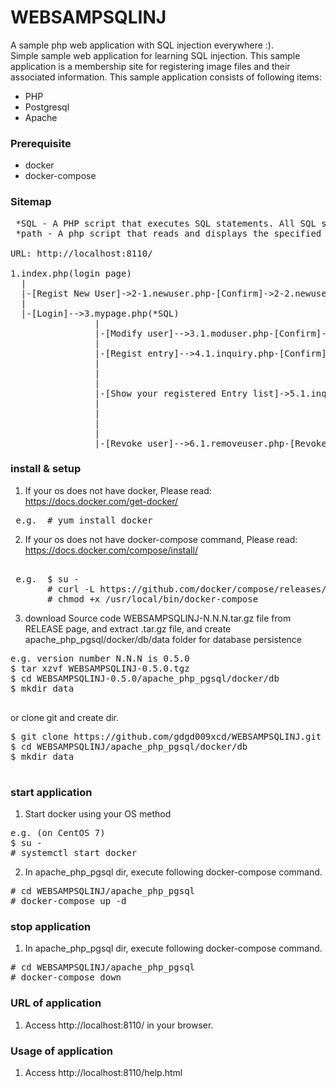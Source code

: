 # WEBSAMPSQLINJ
A sample php web application with SQL injection everywhere :).  
Simple sample web application for learning SQL injection.
This sample application is a membership site for registering image files and their associated information.
This sample application consists of following items:  
* PHP
* Postgresql
* Apache 

### Prerequisite

* docker
* docker-compose

### Sitemap

<PRE>
 *SQL - A PHP script that executes SQL statements. All SQL statements are vulnerable.
 *path - A php script that reads and displays the specified file
 
URL: http://localhost:8110/

1.index.php(login page)
  |
  |-[Regist New User]->2-1.newuser.php-[Confirm]->2-2.newuser.php-[Complete]->2-3.newuser.php(*SQL)->[Login]->index.php
  |
  |-[Login]-->3.mypage.php(*SQL)
                |
                |-[Modify user]-->3.1.moduser.php-[Confirm]->3.2.moduser.php-[Complete]->3.3.moduser.php(*SQL)-[Return to MYPAGE]->mypage.php
                |
                |-[Regist entry]-->4.1.inquiry.php-[Confirm]->4.2.confirm.php-[Complete]->4.3.complete.php(*SQL)-[Return to MYPAGE]->mypage.php
                |                                                                       |
                |                                                                       |-[xxx.img]->4.4.showfile.php(*path)
                |
                |-[Show your registered Entry list]->5.1.inquirylist.php(*SQL)-[Search]->5.2.inquirylist.php(*SQL)-[Return to MYPAGE]->mypage.php
                |                                            |                          |
                |                                            |---------[xxx.img]---------->5.3.showfile.php(*path)
                |
                |
                |-[Revoke user]-->6.1.removeuser.php-[Revoke]->6.2.removeuser.php(*SQL)-[Login]->index.php
</PRE>


### install & setup 

1. If your os does not have docker, Please read: https://docs.docker.com/get-docker/
<PRE> e.g.  # yum install docker</PRE>  


2. If your os does not have docker-compose command, Please read: https://docs.docker.com/compose/install/
<PRE>  
 e.g.  $ su -
       # curl -L https://github.com/docker/compose/releases/download/1.21.2/docker-compose-$(uname -s)-$(uname -m) -o /usr/local/bin/docker-compose
       # chmod +x /usr/local/bin/docker-compose
</PRE>
3. download Source code WEBSAMPSQLINJ-N.N.N.tar.gz file from RELEASE page, and extract .tar.gz file, and create apache_php_pgsql/docker/db/data folder for database persistence
<PRE>
e.g. version number N.N.N is 0.5.0
$ tar xzvf WEBSAMPSQLINJ-0.5.0.tgz
$ cd WEBSAMPSQLINJ-0.5.0/apache_php_pgsql/docker/db
$ mkdir data
 
</PRE>
or clone git and create dir.
<PRE>
$ git clone https://github.com/gdgd009xcd/WEBSAMPSQLINJ.git
$ cd WEBSAMPSQLINJ/apache_php_pgsql/docker/db
$ mkdir data
 
</PRE>

### start application
1. Start docker using your OS method
<PRE>
e.g. (on CentOS 7)
$ su -
# systemctl start docker
</PRE>

2. In apache_php_pgsql dir, execute following docker-compose command.
<PRE>
# cd WEBSAMPSQLINJ/apache_php_pgsql
# docker-compose up -d
</PRE>

### stop application

1. In apache_php_pgsql dir, execute following docker-compose command.
<PRE>
# cd WEBSAMPSQLINJ/apache_php_pgsql
# docker-compose down
</PRE>

### URL of application 
1. Access http://localhost:8110/ in your browser.

### Usage of application
1. Access http://localhost:8110/help.html 
 





 
